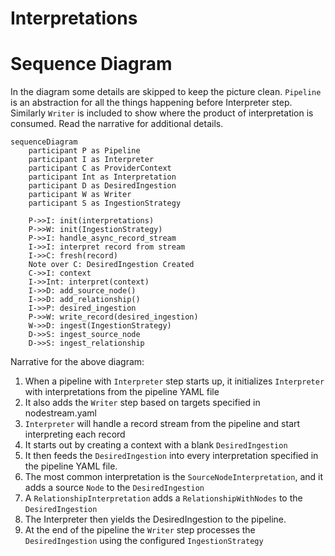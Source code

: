 # Interpretations

# Sequence Diagram
In the diagram some details are skipped to keep the picture clean.
`Pipeline` is an abstraction for all the things happening before Interpreter step. Similarly `Writer` is included
to show where the product of interpretation is consumed. Read the narrative for 
additional details.
```mermaid
sequenceDiagram
    participant P as Pipeline
    participant I as Interpreter
    participant C as ProviderContext
    participant Int as Interpretation
    participant D as DesiredIngestion
    participant W as Writer
    participant S as IngestionStrategy

    P->>I: init(interpretations)
    P->>W: init(IngestionStrategy)
    P->>I: handle_async_record_stream
    I->>I: interpret record from stream
    I->>C: fresh(record)
    Note over C: DesiredIngestion Created
    C->>I: context
    I->>Int: interpret(context)
    I->>D: add_source_node()
    I->>D: add_relationship()
    I->>P: desired_ingestion
    P->>W: write_record(desired_ingestion)
    W->>D: ingest(IngestionStrategy)
    D->>S: ingest_source_node
    D->>S: ingest_relationship 
```

Narrative for the above diagram:
1. When a pipeline with `Interpreter` step starts up, it initializes `Interpreter` with interpretations from the pipeline YAML file
2. It also adds the `Writer` step based on targets specified in nodestream.yaml
3. `Interpreter` will handle a record stream from the pipeline and start interpreting each record
4. It starts out by creating a context with a blank `DesiredIngestion`
5. It then feeds the `DesiredIngestion` into every interpretation specified in the pipeline YAML file.
6. The most common interpretation is the `SourceNodeInterpretation`, and it adds a source `Node` to the `DesiredIngestion`
7. A `RelationshipInterpretation` adds a `RelationshipWithNodes` to the `DesiredIngestion`
8. The Interpreter then yields the DesiredIngestion to the pipeline.
9. At the end of the pipeline the `Writer` step processes the `DesiredIngestion` using the configured `IngestionStrategy`